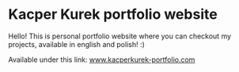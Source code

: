 # Kacper Kurek portfolio website

Hello! This is personal portfolio website where you can checkout my projects, available in english and polish! :)

Available under this link: www.kacperkurek-portfolio.com

